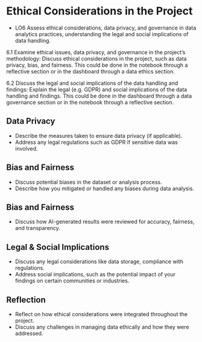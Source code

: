 # Ethical Considerations in the Project

- LO6 Assess ethical considerations, data privacy, and governance in data analytics practices, understanding the legal and social implications of data handling.

6.1 Examine ethical issues, data privacy, and governance in the project’s methodology:
Discuss ethical considerations in the project, such as data privacy, bias, and fairness. This could be done in the notebook through a reflective section or in the dashboard through a data ethics section.

6.2 Discuss the legal and social implications of the data handling and findings:
Explain the legal (e.g. GDPR) and social implications of the data handling and findings. This could be done in the dashboard through a data governance section or in the notebook through a reflective section.

## Data Privacy
- Describe the measures taken to ensure data privacy (if applicable).
- Address any legal regulations such as GDPR if sensitive data was involved.

## Bias and Fairness
- Discuss potential biases in the dataset or analysis process.
- Describe how you mitigated or handled any biases during data analysis.

## Bias and Fairness
- Discuss how AI-generated results were reviewed for accuracy, fairness, and transparency.

## Legal & Social Implications
- Discuss any legal considerations like data storage, compliance with regulations.
- Address social implications, such as the potential impact of your findings on certain communities or industries.

## Reflection
- Reflect on how ethical considerations were integrated throughout the project.
- Discuss any challenges in managing data ethically and how they were addressed.
